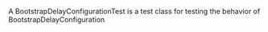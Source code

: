 A BootstrapDelayConfigurationTest is a test class for testing the behavior of BootstrapDelayConfiguration